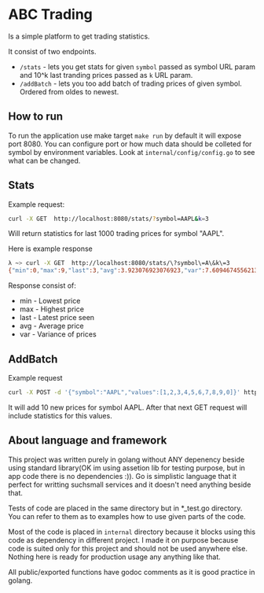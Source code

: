 # ABC Trading

Is a simple platform to get trading statistics. 

It consist of two endpoints.
- `/stats` - lets you get stats for given `symbol` passed as symbol URL param and 10^k last tranding prices passed as `k` URL param.
- `/addBatch` - lets you too add batch of trading prices of given symbol. Ordered from oldes to newest.

## How to run 

To run the application use make target `make run` by default it will expose port 8080. You can
configure port or how much data should be colleted for symbol by environment variables. Look at `internal/config/config.go` to 
see what can be changed.

## Stats 

Example request:
``` bash
curl -X GET  http://localhost:8080/stats/?symbol=AAPL&k=3
```

Will return statistics for last 1000 trading prices for symbol "AAPL".

Here is example response
``` bash 
λ ~> curl -X GET  http://localhost:8080/stats/\?symbol\=A\&k\=3
{"min":0,"max":9,"last":3,"avg":3.923076923076923,"var":7.609467455621303}
```

Response consist of:
- min - Lowest price
- max - Highest price
- last - Latest price seen
- avg - Average price
- var - Variance of prices

## AddBatch

Example request 
``` bash
curl -X POST -d '{"symbol":"AAPL","values":[1,2,3,4,5,6,7,8,9,0]}' http://localhost:8080/add_batch/
```

It will add 10 new prices for symbol AAPL. After that next GET request will include statistics for this values.

## About language and framework

This project was written purely in golang without ANY depenency beside using
standard library(OK im using assetion lib for testing purpose, but in app code there is no dependencies :)).
Go is simplistic language that it perfect for writting suchsmall services and it doesn't need anything beside that.

Tests of code are placed in the same directory but in *_test.go directory. You can refer to them
as to examples how to use given parts of the code.

Most of the code is placed in `internal` directory because it blocks using this code as
dependency in different project. I made it on purpose because code is suited only for 
this project and should not be used anywhere else. Nothing here is ready for production usage any anything like that.

All public/exported functions have godoc comments as it is good practice in golang.
